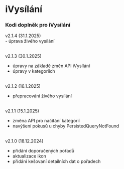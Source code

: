 <h1>iVysílání</h1>
<p>
<h3>Kodi doplněk pro iVysílání</h3>
<p>
v2.1.4 (31.1.2025)<br>
- úprava živého vysílání<br><br>

v2.1.3 (30.1.2025)<br>
- úpravy na základě změn API iVysílání<br>
- úpravy v kategoriích<br><br>

v2.1.2 (16.1.2025)<br>
- přepracování živého vysílání<br><br>

v2.1.1 (15.1.2025)<br>
- změna API pro načítání kategorií<br>
- navýšení pokusů u chyby PersistedQueryNotFound<br><br>

v2.1.0 (18.12.2024)<br>
- přidání doporučených pořadů<br>
- aktualizace ikon<br>
- přidání kešovaní detailních dat o pořadech<br><br>
</p>
